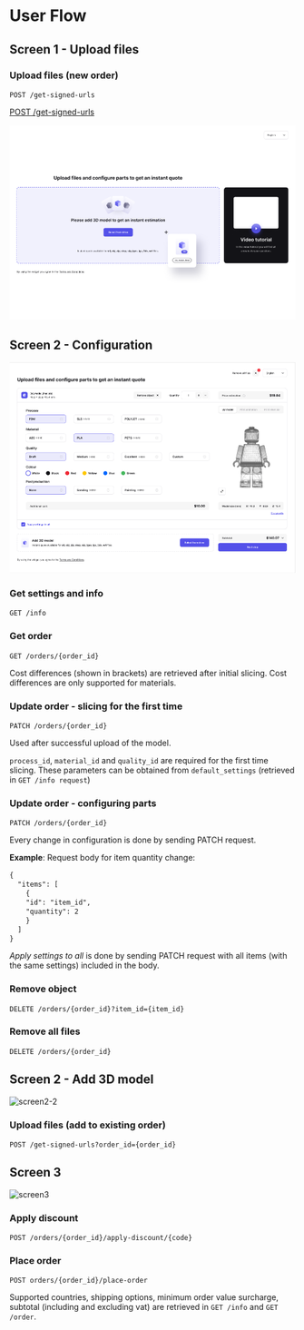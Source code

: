 # User Flow

## Screen 1 - Upload files

### Upload files (new order)
```
POST /get-signed-urls
```
[POST /get-signed-urls](../reference/ctq-widget-api.v1.yaml/paths/~1get-signed-urls/get)


![screen1](../assets/images/screen1.png)

## Screen 2 - Configuration

![screen2-1](../assets/images/screen2-1.png)

### Get settings and info
```
GET /info
```
### Get order
```
GET /orders/{order_id}
```
Cost differences (shown in brackets) are retrieved after initial slicing. Cost differences are only supported for materials.

### Update order - slicing for the first time
```
PATCH /orders/{order_id}
```
Used after successful upload of the model. 

```process_id```, ```material_id``` and ```quality_id```
are required for the first time slicing. These parameters can be obtained from ```default_settings``` (retrieved in ```GET /info request```)

### Update order - configuring parts
```
PATCH /orders/{order_id}
```
Every change in configuration is done by sending PATCH request. 

**Example**: Request body for item quantity change:
```
{
  "items": [
    {
    "id": "item_id",
    "quantity": 2
    }     
  ]
}
```

*Apply settings to all* is done by sending PATCH request with all items (with the same settings) included in the body.

### Remove object
```
DELETE /orders/{order_id}?item_id={item_id}
```
### Remove all files
```
DELETE /orders/{order_id}
```

## Screen 2 - Add 3D model

![screen2-2](../assets/images/screen2-2.png)

### Upload files (add to existing order)
```
POST /get-signed-urls?order_id={order_id}
```

## Screen 3

![screen3](../assets/images/screen3.png)

### Apply discount
```
POST /orders/{order_id}/apply-discount/{code}
```
### Place order
```
POST orders/{order_id}/place-order
```
Supported countries, shipping options, minimum order value surcharge, subtotal (including and excluding vat) are retrieved in ```GET /info``` and ```GET /order```.


